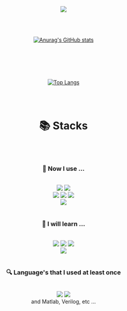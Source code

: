 <div align='center'>


<img src="https://capsule-render.vercel.app/api?type=soft&color=auto&height=200&section=header&text=NoTaste's%20Github&fontSize=90" />

<br/>
<br/>
<br/>
<br/>

  [![Anurag's GitHub stats](https://github-readme-stats.vercel.app/api?username=NoTaste-def&show_icons=true&theme=codeSTACKr)](https://github.com/anuraghazra/github-readme-stats)

<br/>
<br/>
<br/>
<br/>

[![Top Langs](https://github-readme-stats.vercel.app/api/top-langs/?username=anuraghazra&layout=compact)](https://github.com/anuraghazra/github-readme-stats)

<br/>
<br/>

# 📚 Stacks
<br/>
<br/>

### 🔭 Now I use ...
<br/>
<img src="https://img.shields.io/badge/React-61DAFB?style=for-the-badge&logo=React&logoColor=white">
<img src="https://img.shields.io/badge/Redux-764ABC?style=for-the-badge&logo=Redux&logoColor=white">
<br/>
<img src="https://img.shields.io/badge/HTML5-E34F26?style=for-the-badge&logo=HTML5&logoColor=white">
<img src="https://img.shields.io/badge/CSS3-1572B6?style=for-the-badge&logo=CSS3&logoColor=white">
<img src="https://img.shields.io/badge/JavaScript-F7DF1E?style=for-the-badge&logo=JavaScript&logoColor=white">
<br/>
<img src="https://img.shields.io/badge/Python-3776AB?style=for-the-badge&logo=Python&logoColor=white">


<br/>
<br/>

### 🌱 I will learn ...
<br/>
<img src="https://img.shields.io/badge/Spring-6DB33F?style=for-the-badge&logo=Spring&logoColor=white">
<img src="https://img.shields.io/badge/Spring Boot-6DB33F?style=for-the-badge&logo=Spring Boot&logoColor=white">
<img src="https://img.shields.io/badge/Node.js-339933?style=for-the-badge&logo=Node.js&logoColor=white">
<br/>
<img src="https://img.shields.io/badge/MySQL-4479A1?style=for-the-badge&logo=MySQL&logoColor=white">

<br/>
<br/>

### 🔍 Language's that I used at least once
<br/>
<img src="https://img.shields.io/badge/C-A8B9CC?style=for-the-badge&logo=C&logoColor=white">
<img src="https://img.shields.io/badge/C++-00599C?style=for-the-badge&logo=C++&logoColor=white">
<br/>
and Matlab, Verilog, etc ...


</div>

<!--
**NoTaste-def/NoTaste-def** is a ✨ _special_ ✨ repository because its `README.md` (this file) appears on your GitHub profile.

Here are some ideas to get you started:

- 🔭 I’m currently working on ...
- 🌱 I’m currently learning ...
- 👯 I’m looking to collaborate on ...
- 🤔 I’m looking for help with ...
- 💬 Ask me about ...
- 📫 How to reach me: ...
- 😄 Pronouns: ...
- ⚡ Fun fact: ...
-->


